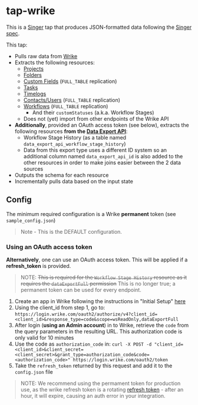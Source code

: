 # tap-wrike

This is a [Singer](https://singer.io) tap that produces JSON-formatted data
following the [Singer
spec](https://github.com/singer-io/getting-started/blob/master/SPEC.md).

This tap:

- Pulls raw data from [Wrike](https://developers.wrike.com/api)
- Extracts the following resources:
  - [Projects](https://developers.wrike.com/api/v4/folders-projects/)
  - [Folders](https://developers.wrike.com/api/v4/folders-projects/)
  - [Custom Fields](https://developers.wrike.com/api/v4/custom-fields/) (`FULL_TABLE` replication)
  - [Tasks](https://developers.wrike.com/api/v4/tasks/)
  - [Timelogs](https://developers.wrike.com/api/v4/timelogs/)
  - [Contacts/Users](https://developers.wrike.com/api/v4/contacts/) (`FULL_TABLE` replication)
  - [Workflows](https://developers.wrike.com/api/v4/workflows/) (`FULL_TABLE` replication)
    - And their `customStatuses` (a.k.a. Workflow Stages)
  - Does not (yet) import from other endpoints of the Wrike API
- **Additionally**, provided an OAuth access token (see below), extracts the following resources **from the [Data Export API](https://developers.wrike.com/api/v4/data-export/)**:
  - Workflow Stage History (as a table named `data_export_api_workflow_stage_history`)
  - Data from this export type uses a different ID system so an additional column named `data_export_api_id` is also added to the other resources in order to make joins easier between the 2 data sources
- Outputs the schema for each resource
- Incrementally pulls data based on the input state

## Config

The minimum required configuration is a Wrike **permanent** token (see `sample_config.json`)

> Note - This is the DEFAULT configuration.

### Using an OAuth access token

**Alternatively**, one can use an OAuth access token. This will be applied if a **refresh_token** is provided.


> NOTE: ~~This is required for the `Workflow Stage History` resource as it requires the `dataExportFull` permission~~
This is no longer true; a permanent token can be used for every endpoint.

1. Create an app in Wrike following the instructions in "Initial Setup" [here](https://developers.wrike.com/oauth-20-authorization/)
2. Using the client_id from step 1, go to: `https://login.wrike.com/oauth2/authorize/v4?client_id=<client_id>&response_type=code&scope=wsReadOnly,dataExportFull`
3. After login (**using an Admin account**) in to Wrike, retrieve the `code` from the query parameters in the resulting URL.
   This authorization code is only valid for 10 minutes
4. Use the code as `authorization_code` in: `curl -X POST -d "client_id=<client_id>&client_secret=<client_secret>&grant_type=authorization_code&code=<authorization_code>" https://login.wrike.com/oauth2/token`
5. Take the `refresh_token` returned by this request and add it to the `config.json` file


> NOTE: We recommend using the permament token for production use, as the wrike refresh token is a rotating [refresh token](https://auth0.com/docs/secure/tokens/refresh-tokens/refresh-token-rotation) - after an hour, it will expire, causing an auth error in your integration.